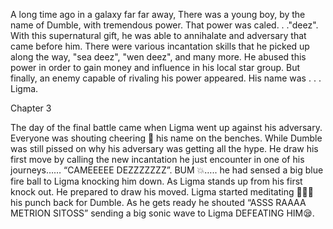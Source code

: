 A long time ago in a galaxy far far away,
There was a young boy, by the name of Dumble, with tremendous power.
That power was caled. . ."deez". With this supernatural gift,
he was able to annihalate and adversary that came before him.
There were various incantation skills that he picked up along the way,
"sea deez", "wen deez", and many more. He abused this power in order to gain
money and influence in his local star group. But finally, an enemy capable of rivaling
his power appeared. His name was . . . Ligma.

Chapter 3

The day of the final battle came when Ligma went up against his adversary.
Everyone was shouting cheering 📣 his name on the benches.
While Dumble was still pissed on why his adversary was getting all the hype. He draw his first move by calling the new incantation he just encounter in one of his journeys…… “CAMEEEEE DEZZZZZZZ”.
BUM 💥….. he had sensed a big blue fire ball to Ligma knocking him down.
As Ligma stands up from his first knock out. He prepared to draw his moved. Ligma started meditating 🧘🏾‍♂️ his punch back for Dumble. As he gets ready he shouted “ASSS RAAAA METRION SITOSS” sending a big sonic wave to Ligma DEFEATING HIM😪.